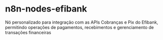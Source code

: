 # n8n-nodes-efibank
Nó personalizado para integração com as APIs Cobranças e Pix do Efibank, permitindo operações de pagamentos, recebimentos e gerenciamento de transações financeiras
